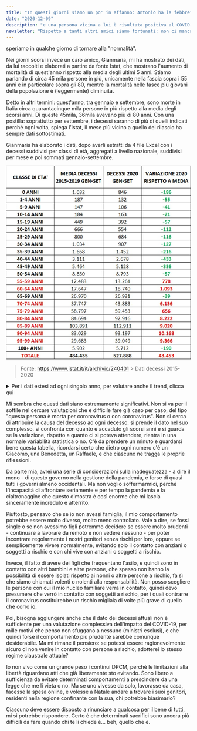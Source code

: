 ```yaml
---
title: "In questi giorni siamo un po' in affanno: Antonio ha la febbre"
date: "2020-12-09"
description: "e una persona vicina a lui è risultata positiva al COVID-19. Ieri mattina l'ho portato a fare il tampone, per fortuna è negativo,"
newsletter: "Rispetto a tanti altri amici siamo fortunati: non ci manca nulla e le restrizioni ci pesano solo relativamente. Tanti sono in grave difficoltà invece, di salute o economicamente. Spero nessuno se la prenda se oggi faccio delle considerazioni che per queste persone sarebbero forse un po' oziose."
---
```


speriamo in qualche giorno di tornare alla "normalità".

Nei giorni scorsi invece un caro amico, Gianmaria, mi ha mostrato dei dati, da lui raccolti e elaborati a partire da fonte Istat, che mostrano l'aumento di mortalità di quest'anno rispetto alla media degli ultimi 5 anni. Stiamo parlando di circa 45 mila persone in più, unicamente nella fascia sopra i 55 anni e in particolare sopra gli 80, mentre la mortalità nelle fasce più giovani della popolazione è (leggermente) diminuita.

Detto in altri termini: quest'anno, tra gennaio e settembre, sono morte in Italia circa quarantacinque mila persone in più rispetto alla media degli scorsi anni. Di queste 45mila, 36mila avevano più di 80 anni. Con una postilla: soprattutto per settembre, i decessi saranno di più di quelli indicati perché ogni volta, spiega l’Istat, il mese più vicino a quello del rilascio ha sempre dati sottostimati.

Gianmaria ha elaborato i dati, dopo averli estratti da 4 file Excel con i decessi suddivisi per classi di età, aggregati a livello nazionale, suddivisi per mese e poi sommati gennaio-settembre.

![Dati decessi 2015-2020](./decessi-short2015-2020.png)

> Fonte: https://www.istat.it/it/archivio/240401 > Dati decessi 2015-2020

<details class="m-p">
<summary>
Per i dati estesi ad ogni singolo anno, per valutare anche il trend, clicca qui
</summary>

![Dati decessi 2015-2020 estesi](./decessi2015-2020.png)

</details>

Mi sembra che questi dati siano estremamente significativi. Non si va per il sottile nel cercare valutazioni che è difficile fare già caso per caso, del tipo "questa persona è morta per coronavirus o con coronavirus". Non si cerca di attribuire la causa del decesso ad ogni decesso: si prende il dato nel suo complesso, si confronta con quanto è accaduto gli scorsi anni e si guarda se la variazione, rispetto a quanto ci si poteva attendere, rientra in una normale variabilità statistica o no. C'è da prendere un minuto e guardarsi bene questa tabella, ricordarsi certo che dietro ogni numero c'è un Giacomo, una Benedetta, un Raffaele, e che ciascuno ne tragga le proprie riflessioni.

Da parte mia, avrei una serie di considerazioni sulla inadeguatezza - a dire il meno - di questo governo nella gestione della pandemia, e forse di quasi tutti i governi almeno occidentali. Ma non voglio soffermarmici, perché l'incapacità di affrontare seriamente e per tempo la pandemia e la cialtronaggine che questo dimostra è così enorme che mi lascia sinceramente incredulo e atterrito.

Piuttosto, pensavo che se io non avessi famiglia, il mio comportamento potrebbe essere molto diverso, molto meno controllato. Vale a dire, se fossi single o se non avessimo figli potremmo decidere se essere molto prudenti - continuare a lavorare da remoto e non vedere nessuno - per poter incontrare regolarmente i nostri genitori senza rischi per loro, oppure se semplicemente vivere normalmente, evitando solo il contatto con anziani o soggetti a rischio e con chi vive con anziani o soggetti a rischio.

Invece, il fatto di avere dei figli che frequentano l'asilo, e quindi sono in contatto con altri bambini e altre persone, che spesso non hanno la possibilità di essere isolati rispetto ai nonni o altre persone a rischio, fa sì che siamo chiamati volenti o nolenti alla responsabilità. Non posso scegliere le persone con cui il mio nucleo familiare verrà in contatto, quindi devo presumere che verrò in contatto con soggetti a rischio, per i quali contrarre il coronavirus costituirebbe un rischio migliaia di volte più grave di quello che corro io.

Poi, bisogna aggiungere anche che il dato dei decessi attuali non è sufficiente per una valutazione complessiva dell'impatto del COVID-19, per mille motivi che penso non sfuggano a nessuno (ministri esclusi), e che quindi forse il comportamento più prudente sarebbe comunque desiderabile. Ma mi rimane il pensiero: se potessi essere ragionevolmente sicuro di non venire in contatto con persone a rischio, adotterei lo stesso regime claustrale attuale?

Io non vivo come un grande peso i continui DPCM, perché le limitazioni alla libertà riguardano atti che già liberamente sto evitando. Sono libero a sufficienza da evitare determinati comportamenti a prescindere da una legge che me li vieta o no. Ma se uno vivesse da solo, lavorasse da casa, facesse la spesa online, e volesse a Natale andare a trovare i suoi genitori, residenti nella regione confinante con la sua, chi potrebbe biasimarlo?

Ciascuno deve essere disposto a rinunciare a qualcosa per il bene di tutti, mi si potrebbe rispondere. Certo è che determinati sacrifici sono ancora più difficili da fare quando chi te li chiede è... beh, quello che è.
